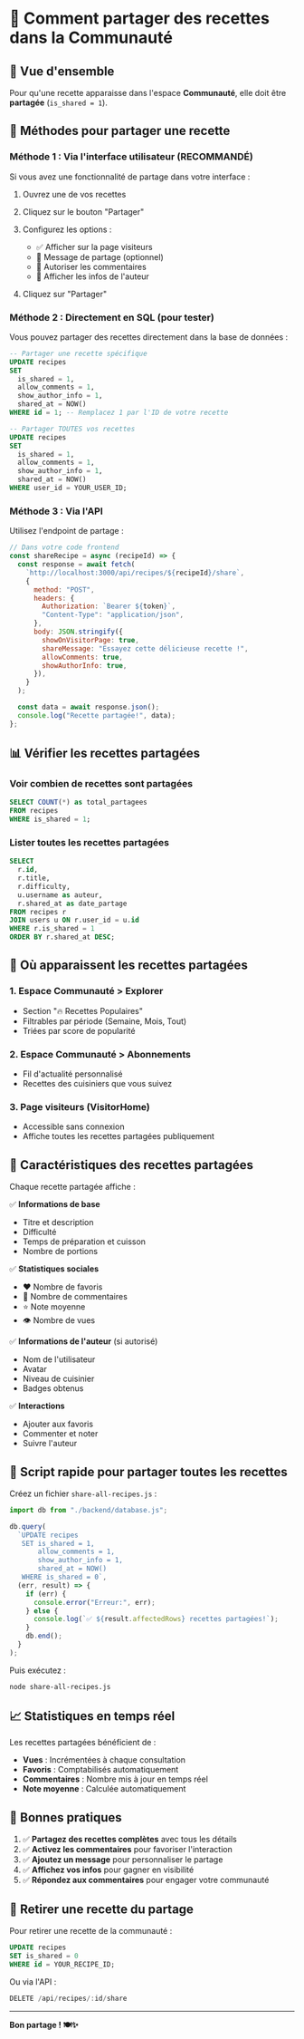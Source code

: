 # 📢 Comment partager des recettes dans la Communauté

## 🎯 Vue d'ensemble

Pour qu'une recette apparaisse dans l'espace **Communauté**, elle doit être **partagée** (`is_shared = 1`).

## 🔧 Méthodes pour partager une recette

### Méthode 1 : Via l'interface utilisateur (RECOMMANDÉ)

Si vous avez une fonctionnalité de partage dans votre interface :

1. Ouvrez une de vos recettes
2. Cliquez sur le bouton "Partager"
3. Configurez les options :

   - ✅ Afficher sur la page visiteurs
   - 📝 Message de partage (optionnel)
   - 💬 Autoriser les commentaires
   - 👤 Afficher les infos de l'auteur

4. Cliquez sur "Partager"

### Méthode 2 : Directement en SQL (pour tester)

Vous pouvez partager des recettes directement dans la base de données :

```sql
-- Partager une recette spécifique
UPDATE recipes
SET
  is_shared = 1,
  allow_comments = 1,
  show_author_info = 1,
  shared_at = NOW()
WHERE id = 1; -- Remplacez 1 par l'ID de votre recette

-- Partager TOUTES vos recettes
UPDATE recipes
SET
  is_shared = 1,
  allow_comments = 1,
  show_author_info = 1,
  shared_at = NOW()
WHERE user_id = YOUR_USER_ID;
```

### Méthode 3 : Via l'API

Utilisez l'endpoint de partage :

```javascript
// Dans votre code frontend
const shareRecipe = async (recipeId) => {
  const response = await fetch(
    `http://localhost:3000/api/recipes/${recipeId}/share`,
    {
      method: "POST",
      headers: {
        Authorization: `Bearer ${token}`,
        "Content-Type": "application/json",
      },
      body: JSON.stringify({
        showOnVisitorPage: true,
        shareMessage: "Essayez cette délicieuse recette !",
        allowComments: true,
        showAuthorInfo: true,
      }),
    }
  );

  const data = await response.json();
  console.log("Recette partagée!", data);
};
```

## 📊 Vérifier les recettes partagées

### Voir combien de recettes sont partagées

```sql
SELECT COUNT(*) as total_partagees
FROM recipes
WHERE is_shared = 1;
```

### Lister toutes les recettes partagées

```sql
SELECT
  r.id,
  r.title,
  r.difficulty,
  u.username as auteur,
  r.shared_at as date_partage
FROM recipes r
JOIN users u ON r.user_id = u.id
WHERE r.is_shared = 1
ORDER BY r.shared_at DESC;
```

## 🌟 Où apparaissent les recettes partagées

### 1. Espace Communauté > Explorer

- Section "🔥 Recettes Populaires"
- Filtrables par période (Semaine, Mois, Tout)
- Triées par score de popularité

### 2. Espace Communauté > Abonnements

- Fil d'actualité personnalisé
- Recettes des cuisiniers que vous suivez

### 3. Page visiteurs (VisitorHome)

- Accessible sans connexion
- Affiche toutes les recettes partagées publiquement

## 🎨 Caractéristiques des recettes partagées

Chaque recette partagée affiche :

✅ **Informations de base**

- Titre et description
- Difficulté
- Temps de préparation et cuisson
- Nombre de portions

✅ **Statistiques sociales**

- ❤️ Nombre de favoris
- 💬 Nombre de commentaires
- ⭐ Note moyenne
- 👁️ Nombre de vues

✅ **Informations de l'auteur** (si autorisé)

- Nom de l'utilisateur
- Avatar
- Niveau de cuisinier
- Badges obtenus

✅ **Interactions**

- Ajouter aux favoris
- Commenter et noter
- Suivre l'auteur

## 🚀 Script rapide pour partager toutes les recettes

Créez un fichier `share-all-recipes.js` :

```javascript
import db from "./backend/database.js";

db.query(
  `UPDATE recipes 
   SET is_shared = 1, 
       allow_comments = 1, 
       show_author_info = 1, 
       shared_at = NOW() 
   WHERE is_shared = 0`,
  (err, result) => {
    if (err) {
      console.error("Erreur:", err);
    } else {
      console.log(`✅ ${result.affectedRows} recettes partagées!`);
    }
    db.end();
  }
);
```

Puis exécutez :

```bash
node share-all-recipes.js
```

## 📈 Statistiques en temps réel

Les recettes partagées bénéficient de :

- **Vues** : Incrémentées à chaque consultation
- **Favoris** : Comptabilisés automatiquement
- **Commentaires** : Nombre mis à jour en temps réel
- **Note moyenne** : Calculée automatiquement

## 🎯 Bonnes pratiques

1. ✅ **Partagez des recettes complètes** avec tous les détails
2. ✅ **Activez les commentaires** pour favoriser l'interaction
3. ✅ **Ajoutez un message** pour personnaliser le partage
4. ✅ **Affichez vos infos** pour gagner en visibilité
5. ✅ **Répondez aux commentaires** pour engager votre communauté

## 🔄 Retirer une recette du partage

Pour retirer une recette de la communauté :

```sql
UPDATE recipes
SET is_shared = 0
WHERE id = YOUR_RECIPE_ID;
```

Ou via l'API :

```javascript
DELETE /api/recipes/:id/share
```

---

**Bon partage ! 🍽️✨**

